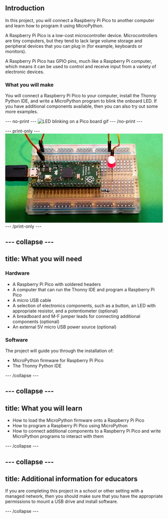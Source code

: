 ## Introduction

In this project, you will connect a Raspberry Pi Pico to another computer and learn how to program it using MicroPython.

A Raspberry Pi Pico is a low-cost microcontroller device. Microcontrollers are tiny computers, but they tend to lack large volume storage and peripheral devices that you can plug in (for example, keyboards or monitors).

A Raspberry Pi Pico has GPIO pins, much like a Raspberry Pi computer, which means it can be used to control and receive input from a variety of electronic devices.

### What you will make

You will connect a Raspberry Pi Pico to your computer, install the Thonny Python IDE, and write a MicroPython program to blink the onboard LED. If you have additional components available, then you can also try out some more examples.

--- no-print ---
![LED blinking on a Pico board gif](images/showcase.gif)
--- /no-print ---

--- print-only ---
![LED shining on a Pico board](images/showcase.png)
--- /print-only ---

--- collapse ---
---
title: What you will need
---
### Hardware

+ A Raspberry Pi Pico with soldered headers
+ A computer that can run the Thonny IDE and program a Raspberry Pi Pico
+ A micro USB cable
+ A selection of electronics components, such as a button, an LED with appropriate resistor, and a potentiometer (optional)
+ A breadboard and M-F jumper leads for connecting additional components (optional) 
+ An external 5V micro USB power source (optional) 

### Software

The project will guide you through the installation of:
 
+ MicroPython firmware for Raspberry Pi Pico
+ The Thonny Python IDE

--- /collapse ---

--- collapse ---
---
title: What you will learn
---

+ How to load the MicroPython firmware onto a Raspberry Pi Pico
+ How to program a Raspberry Pi Pico using MicroPython
+ How to connect additional components to a Raspberry Pi Pico and write MicroPython programs to interact with them

--- /collapse ---

--- collapse ---
---
title: Additional information for educators
---

If you are completing this project in a school or other setting with a managed network, then you should make sure that you have the appropriate permissions to mount a USB drive and install software. 

--- /collapse ---
